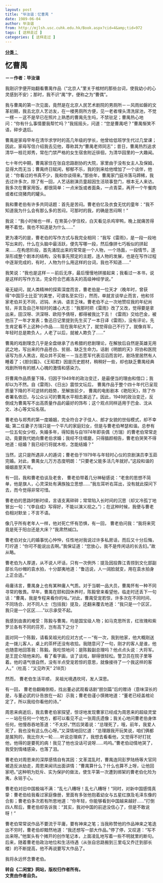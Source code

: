 ```yaml
---
layout: post
title: "毕汝谐：忆曹禺 "
date: 1989-06-04
author: 毕汝谐
from: http://mjlsh.usc.cuhk.edu.hk/Book.aspx?cid=4&amp;tid=972
tags: [ 这样走过 ]
categories: [ 这样走过 ]
---
```


<div style="margin: 15px 10px 10px 0px;">
<div>
<span id="ctl00_ContentPlaceHolder1_chapter1_SubjectLabel" style="font-weight:bold;text-decoration:underline;">
   分类：
  </span>
</div>
<p>
<strong>
<font size="5">
    忆曹禺
   </font>
</strong>
</p>
<p>
<strong>
   －－作者：毕汝谐
  </strong>
</p>
<p>
  我刚识字便开始翻看曹禺作品（“北京人”里关于棺材的那些台词，使我幼小的心灵感到不安）；那时，我不识“禺”字，便称之为“曹偶”。
 </p>
<p>
  我与曹禺的第一次见面，竟然是在北京人民艺术剧院的男厕所－－风雨如磐的文革初期，我去北京人艺访友，在一楼男厕所方便，见一老者埋头清洗尿池，不觉一楞－－这不是早已在照片上熟悉的曹禺先生吗，不禁驻足；曹禺热心地问：“你有什么事情要我帮忙吗？”我摇摇头，问道：“您是曹禺吧？”曹禺惭笑不语，碎步退后。
 </p>
<p>
  曹禺是家母早年在清华求学时的高几年级的学长，他曾给低班学生代过几堂课；因此，家母写信介绍我去见他，尊称其为“曹禺老师同志”；昔日，曹禺热烈追求清华一枝花郑秀，常在门禁严格的女生宿舍附近徘徊，为清华园里的一大趣闻。
 </p>
<p>
  七十年代中期，曹禺家住在张自忠路剧协的大院，家里由于没有女主人及保姆，显得大而无当；曹禺终日赋闲，郁郁不乐，我的到来给他增加了一个谈伴，他说：“你看过的书真不少，我和你谈得来。”那些年，曹禺家门庭冷落马蹄稀，我去过许多次，除了有一回，人艺话剧演员童超因生活琐事登门，根本无人来访。我多次在曹家用饭，都很简单：一点米饭或者面条，一点青菜，再开一个午餐肉或者红烧猪肉的罐头。
 </p>
<p>
  我和曹老伯有许多共同话题：首先是苦闷。曹老伯忆及衣食无忧的童年：“我不知道我为什么会有那么多的苦闷，可那时的我，的确是苦闷啊！”
 </p>
<p>
  我说：“我小时候也一样，在育英小学住校，白天看见杀鸡宰鸭，晚上就痛苦得睡不着觉。我也不知道是为什么……”
 </p>
<p>
  更为凑巧的是，曹老伯的写作方式与我完全相同：“我写《雷雨》，是一段一段地写出来的，什么在头脑中最活跃，便先写哪一段，然后像拼七巧板似的拼起来……在构思阶段，首先涌现出来的常常是一个人物，一个场面，一段情节，逐渐形成整个剧本的结构，没有事先预定的主题，连人物的发展，也是在写作过程中逐渐完成的，有时，人物为什么用这样的台词，我也不知道……”
 </p>
<p>
  我笑说：“我也是这样－－前后无序，最后慢慢地拼接起来；我看过一本书，说是这样的写作方法，完全符合巴甫洛夫的高级神经学说。”
 </p>
<p>
  毫无疑问，就人类精神的探索深度而言，曹老伯是一位天才（晚年时，曾获得“中国莎士比亚”的美誉，可谓名至实归），然而，单就言谈举止而言，他和邻家老伯并无不同，迟钝、木讷、语言乏味。曹老伯不止一次地赞叹我的年纪尚轻，并言及自己年轻时的雄心大志：“我那时把《雷雨》改了又改，觉得要是拿出来，田汉呀、洪深呀、欧阳予倩呀，都得被我比下去！《雷雨》交给巴金，被他压了一年才发表；鲁迅日记里提到先生买了一本日译《雷雨》，没有评论，先生肯定看不上这种小作品……现在我年纪大了，就觉得自己不行了。就像肖军，年轻时总是欺负人，人老了以后，就被人欺负了……”
 </p>
<p>
  曹禺的戏剧理念几乎是全盘继承了古希腊的悲剧理论，在解放后自然是英雄无用武之地，写出来的作品苍白、贫弱、缺乏生命力。话剧《明朗的天》将协和医院诬写为杀人黑店，观众并不买帐－－当志愿军代表滔滔而言时，剧场里居然有人睡着了；《胆剑篇》、《王昭君》因是历史题材，稍稍好一些，却也缺乏曹禺经典戏剧所特有的撼人心魄的激情和感染力。
 </p>
<p>
  将曹禺作品质量下降，归因于1949年的政治变迁，是最便当的理由和借口；我却以为不然。自《雷雨》、《日出》震惊文坛后， 曹禺作品于整个四十年代已呈现质量下降的不可逆转的趋势，至解放前夕， 曹禺的电影剧本《艳阳天》，除了作者署名依旧，与公众认可的曹禺水平相去甚远了。因此，1949的政治变迁，反倒成为曹禺写不出高质量作品的最好的饰布；这个观点同样适用于巴金、沈从文、冰心等文坛名宿。
 </p>
<p>
  曹老伯与郑秀的第一度婚姻，完全符合才子佳人、郎才女貌的世俗模式，却不幸福; 第二任妻子方瑞只是一个平凡的家庭妇女，但是与曹老伯琴瑟和谐。总参有一位五旬女少校，失婚多年，得知我与自1974年即丧偶（方瑞）的曹老伯常常走动，竟要我代她向曹老伯求婚；我经不住缠磨，只得腼颜相告，曹老伯哭笑不得地道：结婚？我已经行将就木啦，怎能结婚？”
 </p>
<p>
  当然，这只是所遇非人的遁词；曹老伯于1979年与年轻时心仪的京剧演员李玉茹完婚。对此，曹禺女儿万方态度明朗：“只要老父能多活几年就好。”这段和谐的婚姻直至天年。
 </p>
<p>
  有一回，我和曹老伯谈及老舍， 曹老伯带着几分神秘感说：“老舍的思想不简单，他是旗人，心灵深处有满族独立思想……”我左耳听右耳出，没有就此探问下去，而今觉得非常可惜。
 </p>
<p>
  曹老伯的思路时断时续，言语支离碎碎；常常陷入长时间的沉思（却又冷孤丁地冒出一句：“《李自成》写得好，不能以演义视之。”）；在这种时候，我便与曹老伯相对默坐；不言不语。
 </p>
<p>
  像几乎所有老年人一样，他对死亡怀有恐惧，有一回， 曹老伯问我：“我将来究竟是死于阳台还是大床？”我肃然缄口。
 </p>
<p>
  曹老伯对女儿的婚事忧心忡忡，任性地对我说过许多私房话，而后又十分后悔，叮咛道：“你可不能说出去啊。”我保证道：“您放心，我不是传闲话的长舌妇。”故从略。
 </p>
<p>
  曹老伯为人厚道，从不说人坏话，只有一次例外：提及因投靠江青捞到文化部副部长乌纱帽的袁水拍，十分鄙夷地道：“鲁迅说，人一阔脸就变，用在袁水拍身上正合适。”
 </p>
<p>
  毋庸讳言，曹禺身上也有某种庸人气质。对于当朝一品大员，曹禺怀有一种不同寻常的敬畏。早年，曹禺在颐和园休养时，陈毅曾来看望他，临走时还丢下一句话：“曹禺，我是专程来看你的吆。”对此，曹禺受宠若惊，许多次在不同时间、不同场合、对不同人士（包括我）提及，还翻来覆去地道：“我只是一个区区，我只是一个区区……”以示承受不起。
 </p>
<p>
  我感到由衷的难受：陈毅与曹禺，均是国宝级人物；如马克思所言，红玫瑰和紫罗兰各有不同的芬芳，岂有高下之分？
 </p>
<p>
  面对同一个陈毅，请看吴祖光的应对方式－－“有一次，我到他家，他大概刚送走一拨儿客人，桌上的茶杯还没有收拾。我随意问了一句，刚才的客人是谁，他也随意地回答我：陈毅。我吃惊地问：是陈毅副总理吗？他点点头说：大将军。是王昆仑陪他来的。看了看字画，谈了谈戏，聊得很轻松。警卫员在院子里等着。他的语气很自然，没有半点受宠若惊的意思，就像接待了一个我这样的客人。”（杜高：“又见昨天” 218页）
 </p>
<p>
  然而， 曹老伯生活平顺， 吴祖光境遇坎坷，发人深思。
 </p>
<p>
  有一回， 曹老伯翻箱倒柜，找出董必武观看话剧“胆剑篇”后的赠诗（意味深长的是，与董必武的讣告放在一起）示我；曹老伯谨小慎微地道：“董老已经盖棺论定了，所以我给你看他的诗。”
 </p>
<p>
  周恩来病逝后，我去曹老伯家探望，惊讶地发现曹家已经成为周恩来的超级灵堂－－站在任何一个地方，都可以看见不止一张周氏遗像；我关心地问曹老伯身体任何，他慢吞吞地答道：“不太好。”然后哭着说：“总理死了，哦，前年，我爱人死了，我也没有这么伤心呀。”又深情地回忆道：“总理跟我开玩笑说，咱们俩都是属狗的，我比你大一轮……听说总理病了，我想去看看他，又觉得不好打扰他，他得的是要死的病！我见了他也没话可说呀……呜呜。”曹老伯动情地哭了，我受到情绪感染，也落了泪。
 </p>
<p>
  曹老伯对周恩来的深厚感情自有其因：文革混乱时，曹禺连同彭罗陆杨等大官同被造反派劫走，周恩来闻讯出面讲情：“曹禺算什么？什么也算不上呀，让他回家吧。”这种明为贬斥、实为保护的做法，使生平第一次遭到绑架的曹老伯化险为夷，永铭于心。
 </p>
<p>
  曹老伯对旧中国极端不满：“乱七八糟呀！乱七八糟呀！”同时，对新中国感情真挚：曹老伯给我看过家庭像册，里面有多张他抱着幼女与五星红旗及毛泽东像的合影；曹老伯多次若有所思地道：“你年轻，你能够看到中国越来越好……”打倒四人帮后，曹老伯却告诉我：“其实，我对中国的前途没信心了，但是不敢说呀！”
 </p>
<p>
  曹老伯常常说作品不要流于平庸，要有神来之笔；当我称赞他的作品神来之笔迭出不穷时，曹老伯却黯然地道：“我还想写一部大作品。”停了停，又叹道：“写不出来呀。”他案头有个摊开的创作笔记本，上面凌乱地写着一些不明就里的断句。后来，随着曹老伯政治地位和生活待遇（从张自忠路搬到三里屯又乔迁到部长楼）的不断提高，他不再说要写大作品了。
 </p>
<p>
  我将永远怀念曹老伯。
  <br/>
</p>
<p>
<strong>
   转自《二闲堂》网站，版权归作者所有。
   <br/>
   文责由作者自负。
  </strong>
</p>
</div>
